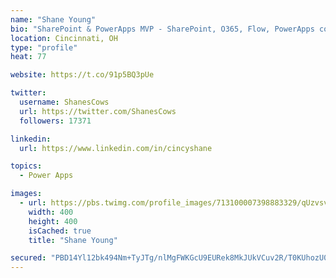 ```yaml
---
name: "Shane Young"
bio: "SharePoint & PowerApps MVP - SharePoint, O365, Flow, PowerApps consulting? @PowerApps911 | Pure Snark? You found it."
location: Cincinnati, OH
type: "profile"
heat: 77

website: https://t.co/91p5BQ3pUe

twitter:
  username: ShanesCows
  url: https://twitter.com/ShanesCows
  followers: 17371

linkedin:
  url: https://www.linkedin.com/in/cincyshane

topics:
  - Power Apps

images:
  - url: https://pbs.twimg.com/profile_images/713100007398883329/qUzvsvQ3_400x400.jpg
    width: 400
    height: 400
    isCached: true
    title: "Shane Young"

secured: "PBD14Yl12bk494Nm+TyJTg/nlMgFWKGcU9EURek8MkJUkVCuv2R/T0KUhozU0siLVN/pKMF2a+LdwkPEJfE5yIhD6znTKiWQrGurSRcEWkQsotPSnJOv4un43yhh9wYU60Yo+VcP8Le9tQIhqtYrBoieeQxx8ZobzTJ0rK8Aog78aYMg58ka4xGQ+L6i8+EpJIVwvA+owzPRmvTgAeuQRE3ZbKmuKZ0FZv3Q9eNd+JdPBKFNB0asxCUWqgGK9baCXTNJwsz4XnNIpvNQ0glH/N6R+KvByJ/y7dxFaaodBk87B+iw2wNplDo6vGHj0oYIQDQEd+wxqGBmAeR/ecV6K451QT8gq+b2BpHgbZXtlOHCiQ9I6yBsRxJedOVFUM63XJnrnuozAaGlEHdgjD5NH9J5pHEnU1u58tCWxvcZKPQ=;uAiSiCNt4VB+/8Dbfw0I/w=="
---
```


